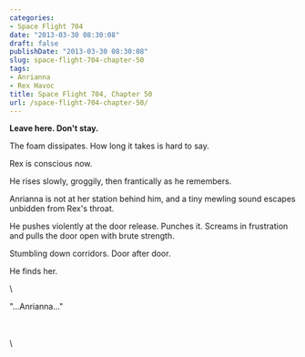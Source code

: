 ```yaml
---
categories:
- Space Flight 704
date: "2013-03-30 08:30:08"
draft: false
publishDate: "2013-03-30 08:30:08"
slug: space-flight-704-chapter-50
tags:
- Anrianna
- Rex Havoc
title: Space Flight 704, Chapter 50
url: /space-flight-704-chapter-50/
---
```

**Leave here. Don't stay.**

The foam dissipates. How long it takes is hard to say.

Rex is conscious now.

He rises slowly, groggily, then frantically as he remembers.

Anrianna is not at her station behind him, and a tiny mewling sound
escapes unbidden from Rex's throat.

He pushes violently at the door release. Punches it. Screams in
frustration and pulls the door open with brute strength.

Stumbling down corridors. Door after door.

He finds her.

\

"...Anrianna..."

\
\
\
